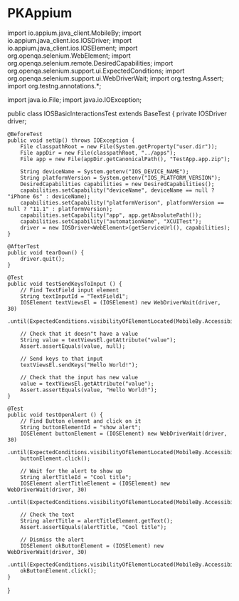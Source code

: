 # PKAppium
import io.appium.java_client.MobileBy;
import io.appium.java_client.ios.IOSDriver;
import io.appium.java_client.ios.IOSElement;
import org.openqa.selenium.WebElement;
import org.openqa.selenium.remote.DesiredCapabilities;
import org.openqa.selenium.support.ui.ExpectedConditions;
import org.openqa.selenium.support.ui.WebDriverWait;
import org.testng.Assert;
import org.testng.annotations.*;

import java.io.File;
import java.io.IOException;

public class IOSBasicInteractionsTest extends BaseTest {
    private IOSDriver<WebElement> driver;

    @BeforeTest
    public void setUp() throws IOException {
        File classpathRoot = new File(System.getProperty("user.dir"));
        File appDir = new File(classpathRoot, "../apps");
        File app = new File(appDir.getCanonicalPath(), "TestApp.app.zip");

        String deviceName = System.getenv("IOS_DEVICE_NAME");
        String platformVersion = System.getenv("IOS_PLATFORM_VERSION");
        DesiredCapabilities capabilities = new DesiredCapabilities();
        capabilities.setCapability("deviceName", deviceName == null ? "iPhone 6s" : deviceName);
        capabilities.setCapability("platformVerison", platformVersion == null ? "11.1" : platformVersion);
        capabilities.setCapability("app", app.getAbsolutePath());
        capabilities.setCapability("automationName", "XCUITest");
        driver = new IOSDriver<WebElement>(getServiceUrl(), capabilities);
    }

    @AfterTest
    public void tearDown() {
        driver.quit();
    }

    @Test
    public void testSendKeysToInput () {
        // Find TextField input element
        String textInputId = "TextField1";
        IOSElement textViewsEl = (IOSElement) new WebDriverWait(driver, 30)
                .until(ExpectedConditions.visibilityOfElementLocated(MobileBy.AccessibilityId(textInputId)));

        // Check that it doesn"t have a value
        String value = textViewsEl.getAttribute("value");
        Assert.assertEquals(value, null);

        // Send keys to that input
        textViewsEl.sendKeys("Hello World!");

        // Check that the input has new value
        value = textViewsEl.getAttribute("value");
        Assert.assertEquals(value, "Hello World!");
    }

    @Test
    public void testOpenAlert () {
        // Find Button element and click on it
        String buttonElementId = "show alert";
        IOSElement buttonElement = (IOSElement) new WebDriverWait(driver, 30)
                .until(ExpectedConditions.visibilityOfElementLocated(MobileBy.AccessibilityId(buttonElementId)));
        buttonElement.click();

        // Wait for the alert to show up
        String alertTitleId = "Cool title";
        IOSElement alertTitleElement = (IOSElement) new WebDriverWait(driver, 30)
                .until(ExpectedConditions.visibilityOfElementLocated(MobileBy.AccessibilityId(alertTitleId)));

        // Check the text
        String alertTitle = alertTitleElement.getText();
        Assert.assertEquals(alertTitle, "Cool title");

        // Dismiss the alert
        IOSElement okButtonElement = (IOSElement) new WebDriverWait(driver, 30)
                .until(ExpectedConditions.visibilityOfElementLocated(MobileBy.AccessibilityId("OK")));
        okButtonElement.click();
    }
}
